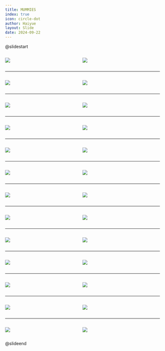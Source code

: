 ```yaml
---
title: MUMMIES
index: true
icon: circle-dot
author: Haiyue
layout: Slide
date: 2024-09-22
---
```

 
@slidestart

<div style="display:flex">
<div style="flex:1">

![](https://raw.githubusercontent.com/yclord/reading/refs/heads/master/english/Level-W/MUMMIES/001.webp)
</div>
<div style="flex:1">

![](https://raw.githubusercontent.com/yclord/reading/refs/heads/master/english/Level-W/MUMMIES/002.webp)
</div>
</div>

---

<div style="display:flex">
<div style="flex:1">

![](https://raw.githubusercontent.com/yclord/reading/refs/heads/master/english/Level-W/MUMMIES/003.webp)
</div>
<div style="flex:1">

![](https://raw.githubusercontent.com/yclord/reading/refs/heads/master/english/Level-W/MUMMIES/004.webp)
</div>
</div>

---

<div style="display:flex">
<div style="flex:1">

![](https://raw.githubusercontent.com/yclord/reading/refs/heads/master/english/Level-W/MUMMIES/005.webp)
</div>
<div style="flex:1">

![](https://raw.githubusercontent.com/yclord/reading/refs/heads/master/english/Level-W/MUMMIES/006.webp)
</div>
</div>

---

<div style="display:flex">
<div style="flex:1">

![](https://raw.githubusercontent.com/yclord/reading/refs/heads/master/english/Level-W/MUMMIES/007.webp)
</div>
<div style="flex:1">

![](https://raw.githubusercontent.com/yclord/reading/refs/heads/master/english/Level-W/MUMMIES/008.webp)
</div>
</div>

---

<div style="display:flex">
<div style="flex:1">

![](https://raw.githubusercontent.com/yclord/reading/refs/heads/master/english/Level-W/MUMMIES/009.webp)
</div>
<div style="flex:1">

![](https://raw.githubusercontent.com/yclord/reading/refs/heads/master/english/Level-W/MUMMIES/010.webp)
</div>
</div>

---

<div style="display:flex">
<div style="flex:1">

![](https://raw.githubusercontent.com/yclord/reading/refs/heads/master/english/Level-W/MUMMIES/011.webp)
</div>
<div style="flex:1">

![](https://raw.githubusercontent.com/yclord/reading/refs/heads/master/english/Level-W/MUMMIES/012.webp)
</div>
</div>

---

<div style="display:flex">
<div style="flex:1">

![](https://raw.githubusercontent.com/yclord/reading/refs/heads/master/english/Level-W/MUMMIES/013.webp)
</div>
<div style="flex:1">

![](https://raw.githubusercontent.com/yclord/reading/refs/heads/master/english/Level-W/MUMMIES/014.webp)
</div>
</div>

---

<div style="display:flex">
<div style="flex:1">

![](https://raw.githubusercontent.com/yclord/reading/refs/heads/master/english/Level-W/MUMMIES/015.webp)
</div>
<div style="flex:1">

![](https://raw.githubusercontent.com/yclord/reading/refs/heads/master/english/Level-W/MUMMIES/016.webp)
</div>
</div>

---

<div style="display:flex">
<div style="flex:1">

![](https://raw.githubusercontent.com/yclord/reading/refs/heads/master/english/Level-W/MUMMIES/017.webp)
</div>
<div style="flex:1">

![](https://raw.githubusercontent.com/yclord/reading/refs/heads/master/english/Level-W/MUMMIES/018.webp)
</div>
</div>

---

<div style="display:flex">
<div style="flex:1">

![](https://raw.githubusercontent.com/yclord/reading/refs/heads/master/english/Level-W/MUMMIES/019.webp)
</div>
<div style="flex:1">

![](https://raw.githubusercontent.com/yclord/reading/refs/heads/master/english/Level-W/MUMMIES/020.webp)
</div>
</div>

---

<div style="display:flex">
<div style="flex:1">

![](https://raw.githubusercontent.com/yclord/reading/refs/heads/master/english/Level-W/MUMMIES/021.webp)
</div>
<div style="flex:1">

![](https://raw.githubusercontent.com/yclord/reading/refs/heads/master/english/Level-W/MUMMIES/022.webp)
</div>
</div>

---

<div style="display:flex">
<div style="flex:1">

![](https://raw.githubusercontent.com/yclord/reading/refs/heads/master/english/Level-W/MUMMIES/023.webp)
</div>
<div style="flex:1">

![](https://raw.githubusercontent.com/yclord/reading/refs/heads/master/english/Level-W/MUMMIES/024.webp)
</div>
</div>

---

<div style="display:flex">
<div style="flex:1">

![](https://raw.githubusercontent.com/yclord/reading/refs/heads/master/english/Level-W/MUMMIES/025.webp)
</div>
<div style="flex:1">

![](https://raw.githubusercontent.com/yclord/reading/refs/heads/master/english/Level-W/MUMMIES/026.webp)
</div>
</div>

@slideend